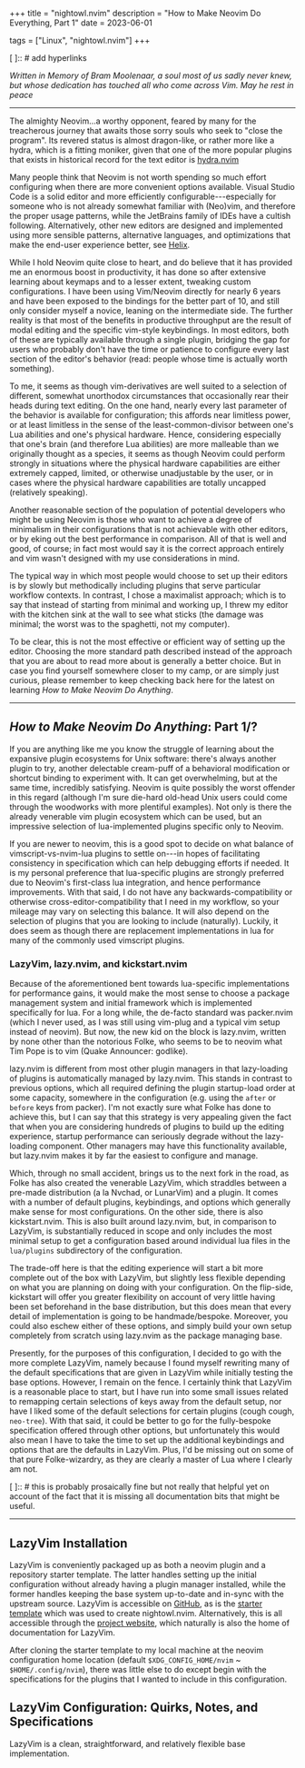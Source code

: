 +++
title = "nightowl.nvim"
description = "How to Make Neovim Do Everything, Part 1"
date = 2023-06-01

tags = ["Linux", "nightowl.nvim"]
+++

[ <!-- TODO --> ]:: # add hyperlinks

_Written in Memory of Bram Moolenaar, a soul most of us sadly never knew, but
whose dedication has touched all who come across Vim. May he rest in peace_

---

The almighty Neovim...a worthy opponent, feared by many for the treacherous
journey that awaits those sorry souls who seek to "close the program". Its
revered status is almost dragon-like, or rather more like a hydra, which is a
fitting moniker, given that one of the more popular plugins that exists in
historical record for the text editor is
[hydra.nvim](https://github.com/anuvyklack/hydra.nvim)

<!-- more -->

Many people think that Neovim is not worth spending so much effort configuring
when there are more convenient options available. Visual Studio Code is a solid
editor and more efficiently configurable---especially for someone who is not
already somewhat familiar with (Neo)vim, and therefore the proper usage
patterns, while the JetBrains family of IDEs have a cultish following.
Alternatively, other new editors are designed and implemented using more
sensible patterns, alternative languages, and optimizations that make the
end-user experience better, see [Helix](https://helix-editor.com).

While I hold Neovim quite close to heart, and do believe that it has provided me
an enormous boost in productivity, it has done so after extensive learning about
keymaps and to a lesser extent, tweaking custom configurations. I have been
using Vim/Neovim directly for nearly 6 years and have been exposed to the
bindings for the better part of 10, and still only consider myself a novice,
leaning on the intermediate side. The further reality is that most
of the benefits in productive throughput are the result of modal editing and the
specific vim-style keybindings. In most editors, both of these are typically
available through a single plugin, bridging the gap for users
who probably don't have the time or patience to configure every last section of
the editor's behavior (read: people whose time is actually worth something).

To me, it seems as though vim-derivatives are well suited to a selection of
different, somewhat unorthodox circumstances that occasionally rear their heads
during text editing. On the one hand, nearly every last parameter of the
behavior is available for configuration; this affords near limitless power, or
at least limitless in the sense of the least-common-divisor between one's Lua
abilities and one's physical hardware. Hence, considering especially that one's
brain (and therefore Lua abilities) are more malleable than we originally
thought as a species, it seems as though Neovim could perform strongly in
situations where the physical hardware capabilities are either extremely capped,
limited, or otherwise unadjustable by the user, or in cases where the physical
hardware capabilities are totally uncapped (relatively speaking).

Another reasonable section of the population of potential developers who might
be using Neovim is those who want to achieve a degree of minimalism in their
configurations that is not achievable with other editors, or by eking out the
best performance in comparison. All of that is well and good, of course; in
fact most would say it is the correct approach entirely and vim wasn't designed
with my use considerations in mind.

The typical way in which most people would choose to set up their editors is by
slowly but methodically including plugins that serve particular workflow
contexts. In contrast, I chose a maximalist approach; which is to say that
instead of starting from minimal and working up, I threw my editor with the
kitchen sink at the wall to see what sticks (the damage was minimal; the worst
was to the spaghetti, not my computer).

To be clear, this is not the most effective or efficient way of setting up the
editor. Choosing the more standard path described instead of the approach that
you are about to read more about is generally a better choice. But in case you
find yourself somewhere closer to my camp, or are simply just curious, please
remember to keep checking back here for the latest on learning _How to Make
Neovim Do Anything_.

---

## **_How to Make Neovim Do Anything_**: Part 1/?

If you are anything like me you know the struggle of learning about the
expansive plugin ecosystems for Unix software: there's always another plugin to
try, another delectable cream-puff of a behavioral modification or shortcut
binding to experiment with. It can get overwhelming, but at the same time, incredibly
satisfying. Neovim is quite possibly the worst offender in this regard (although
I'm sure die-hard old-head Unix users could come through the woodworks with more
plentiful examples). Not only is there the already venerable vim plugin
ecosystem which can be used, but an impressive selection of lua-implemented
plugins specific only to Neovim.

If you are newer to neovim, this is a good spot to decide on what balance of
vimscript-vs-nvim-lua plugins to settle on---in hopes of facilitating
consistency in specification which can help debugging efforts if needed. It is
my personal preference that lua-specific plugins are strongly preferred due to
Neovim's first-class lua integration, and hence performance improvements. With that
said, I do not have any backwards-compatibility or otherwise
cross-editor-compatibility that I need in my workflow, so your mileage may vary
on selecting this balance. It will also depend on the selection of plugins that
you are looking to include (naturally). Luckily, it does seem as though there
are replacement implementations in lua for many of the commonly used vimscript
plugins.

### LazyVim, lazy.nvim, and kickstart.nvim

Because of the aforementioned bent towards lua-specific implementations for
performance gains, it would make the most sense to choose a package
management system and initial framework which is implemented specifically for
lua. For a long while, the de-facto standard was packer.nvim (which I never
used, as I was still using vim-plug and a typical vim setup instead of neovim).
But now, the new kid on the block is lazy.nvim, written by none other than the
notorious Folke, who seems to be to neovim what Tim Pope is to vim (Quake
Announcer: godlike).

lazy.nvim is different from most other plugin managers in that lazy-loading of
plugins is automatically managed by lazy.nvim. This stands in contrast to
previous options, which all required defining the plugin startup-load order at
some capacity, somewhere in the configuration (e.g. using the `after` or `before`
keys from packer). I'm not exactly sure what Folke has done to achieve this, but
I can say that this strategy is very appealing given the fact that when you are
considering hundreds of plugins to build up the editing experience, startup
performance can seriously degrade without the lazy-loading component. Other
managers may have this functionality available, but lazy.nvim makes it by far
the easiest to configure and manage.

Which, through no small accident, brings us to the next fork in the road, as
Folke has also created the venerable LazyVim, which straddles between a pre-made
distribution (a la Nvchad, or LunarVim) and a plugin. It comes with a number of
default plugins, keybindings, and options which generally make sense for most
configurations. On the other side, there is also kickstart.nvim. This is also
built around lazy.nvim, but, in comparison to LazyVim, is substantially reduced
in scope and only includes the most minimal setup to get a configuration based
around individual lua files in the `lua/plugins` subdirectory of the
configuration.

The trade-off here is that the editing experience will start a bit more complete
out of the box with LazyVim, but slightly less flexible depending on what you
are planning on doing with your configuration. On the flip-side, kickstart will
offer you greater flexibility on account of very little having been set
beforehand in the base distribution, but this does mean that every detail of
implementation is going to be handmade/bespoke. Moreover, you could also eschew
either of these options, and simply build your own setup completely from scratch
using lazy.nvim as the package managing base.

Presently, for the purposes of this configuration, I decided to go with the more
complete LazyVim, namely because I found myself rewriting many of the default
specifications that are given in LazyVim while initially testing the base
options. However, I remain on the fence. I certainly think that LazyVim is a
reasonable place to start, but I have run into some small issues related to
remapping certain selections of keys away from the default setup, nor have I
liked some of the default selections for certain plugins (cough cough,
`neo-tree`). With that said, it could be better to go for the fully-bespoke
specification offered through other options, but unfortunately this would also
mean I have to take the time to set up the additional keybindings and options
that are the defaults in LazyVim. Plus, I'd be missing out on some of that
pure Folke-wizardry, as they are clearly a master of Lua where I clearly am
not.

[ <!-- TODO --> ]:: # this is probably prosaically fine but not really that
helpful yet on account of the fact that it is missing all documentation bits that
might be useful.

---

## LazyVim Installation

LazyVim is conveniently packaged up as both a neovim plugin and a repository
starter template. The latter handles setting up the initial configuration
without already having a plugin manager installed, while the former handles
keeping the base system up-to-date and in-sync with the upstream source. LazyVim
is accessible on [GitHub](https://github.com/LazyVim/LazyVim), as is the
[starter template](https://github.com/LazyVim/starter) which was used to create
nightowl.nvim. Alternatively, this is all accessible through the [project
website](https://lazyvim.org), which naturally is also the home of documentation
for LazyVim.

After cloning the starter template to my local machine at the neovim
configuration home location (default `$XDG_CONFIG_HOME/nvim` ~
`$HOME/.config/nvim`), there was little
else to do except begin with the specifications for the plugins that I
wanted to include in this configuration.

## LazyVim Configuration: Quirks, Notes, and Specifications

LazyVim is a clean, straightforward, and relatively flexible base
implementation.
